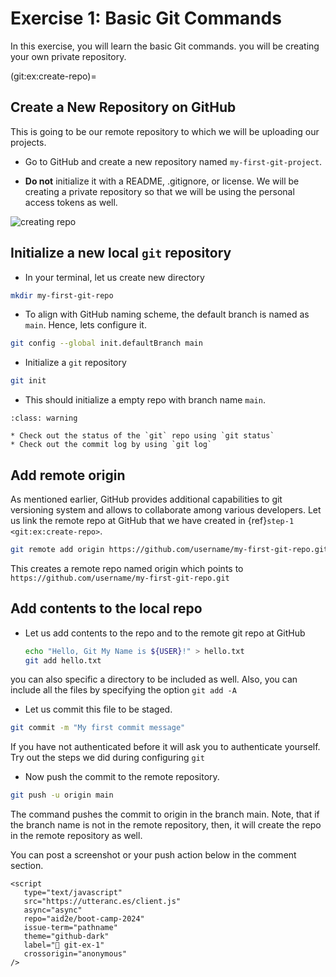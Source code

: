 # Exercise 1: Basic Git Commands

In this exercise, you will learn the basic Git commands. you will be creating your own private repository. 

(git:ex:create-repo)=
## Create a New Repository on GitHub
This is going to be our remote repository to which we will be uploading our projects.
* Go to GitHub and create a new repository named `my-first-git-project`.

* **Do not** initialize it with a README, .gitignore, or license. We will be creating a private repository so that we will be using the personal access tokens as well.

![creating repo](../../images/intro-to-git/create-repo.png)

## Initialize a new local `git` repository

* In your terminal, let us create new directory 
```bash 
mkdir my-first-git-repo
```
* To align with GitHub naming scheme, the default branch is named as `main`. Hence, lets configure it. 
```bash
git config --global init.defaultBranch main
```
* Initialize a `git` repository
```bash
git init
```
* This should initialize a empty repo with branch name `main`. 

```{admonition} Try this
:class: warning

* Check out the status of the `git` repo using `git status`
* Check out the commit log by using `git log`
```

## Add remote origin

As mentioned earlier, GitHub provides additional capabilities to git versioning system and allows to collaborate among various developers. Let us link the remote repo at GitHub that we have created in {ref}`step-1 <git:ex:create-repo>`. 
```bash
git remote add origin https://github.com/username/my-first-git-repo.git
```
This creates a remote repo named origin which points to `https://github.com/username/my-first-git-repo.git`

## Add contents to the local repo

* Let us add contents to the repo and to the remote git repo at GitHub
   ```bash
   echo "Hello, Git My Name is ${USER}!" > hello.txt
   git add hello.txt
   ```
you can also specific a directory to be included as well. Also, you can include all the files by specifying the option `git add -A`
* Let us commit this file to be staged.
```bash
git commit -m "My first commit message"
``` 
If you have not authenticated before it will ask you to authenticate yourself. Try out the steps we did during configuring `git`
* Now push the commit to the remote repository.
```bash
git push -u origin main
```
The command pushes the commit to origin in the branch main. Note, that if the branch name is not in the remote repository, then, it will create the repo in the remote repository as well.

You can post a screenshot or your push action below in the comment section.

```{raw} html
<script
   type="text/javascript"
   src="https://utteranc.es/client.js"
   async="async"
   repo="aid2e/boot-camp-2024"
   issue-term="pathname"
   theme="github-dark"
   label="💬 git-ex-1"
   crossorigin="anonymous"
/>
```